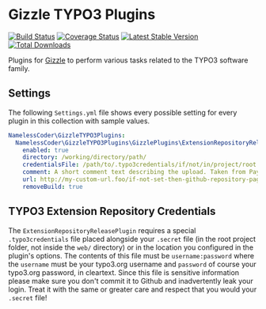 Gizzle TYPO3 Plugins
====================

[![Build Status](https://img.shields.io/jenkins/s/https/jenkins.fluidtypo3.org/gizzle-typo3-plugins.svg?style=flat-square)](https://jenkins.fluidtypo3.org/job/gizzle-typo3-plugins/) [![Coverage Status](https://img.shields.io/coveralls/NamelessCoder/gizzle-typo3-plugins.svg?style=flat-square)](https://coveralls.io/r/NamelessCoder/gizzle-typo3-plugins) [![Latest Stable Version](https://img.shields.io/packagist/v/NamelessCoder/gizzle-typo3-plugins.svg?style=flat-square)](https://packagist.org/packages/namelesscoder/gizzle-typo3-plugins) [![Total Downloads](https://img.shields.io/packagist/dt/NamelessCoder/gizzle-typo3-plugins.svg?style=flat-square)](https://packagist.org/packages/namelesscoder/gizzle-typo3-plugins)

Plugins for [Gizzle](https://github.com/NamelessCoder/gizzle) to perform various tasks related to the TYPO3 software family.

Settings
--------

The following `Settings.yml` file shows every possible setting for every plugin in this collection with sample values.

```yaml
NamelessCoder\GizzleTYPO3Plugins:
  NamelessCoder\GizzleTYPO3Plugins\GizzlePlugins\ExtensionRepositoryReleasePlugin:
    enabled: true
    directory: /working/directory/path/
    credentialsFile: /path/to/.typo3credentials/if/not/in/project/root
    comment: A short comment text describing the upload. Taken from Payload HEAD's message body if not configured.
    url: http://my-custom-url.foo/if-not-set-then-github-repository-page.html
    removeBuild: true

```

TYPO3 Extension Repository Credentials
--------------------------------------

The `ExtensionRepositoryReleasePlugin` requires a special `.typo3credentials` file placed alongside your `.secret` file (in the
root project folder, not inside the `web/` directory) or in the location you configured in the plugin's options. The contents of
this file must be `username:password` where the `username` must be your typo3.org username and `password` of course your
typo3.org password, in cleartext. Since this file is sensitive information please make sure you don't commit it to Github and
inadvertently leak your login. Treat it with the same or greater care and respect that you would your `.secret` file!
